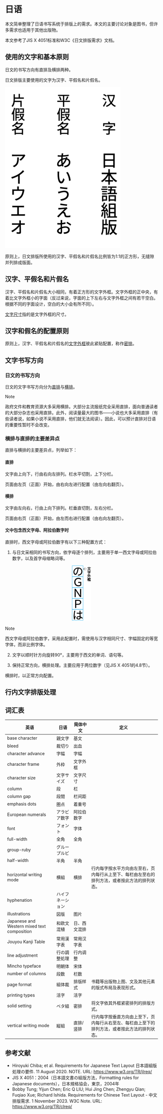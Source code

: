 # 日语

本文简单整理了日语书写系统于排版上的需求。本文的主要讨论对象是图书，但许多需求也适用于其他出版物。

本文参考了JIS X 4051标准和W3C《日文排版需求》文档。

## 使用的文字和基本原则

日文的书写方向有直排及横排两种。

日文排版主要使用的文字为汉字、平假名和片假名。

![汉字、平假名和片假名](./images/kanji-hiragana-katakana.png "汉字、平假名和片假名")

原则上，日文排版所使用的汉字、平假名和片假名比例皆为1:1的正方形，无缝隙并列排成版面。

## 汉字、平假名和片假名

汉字、平假名和片假名大小相同，有着正方形的文字外框。文字外框的正中央，有着比文字外框小的字面（反过来说，字面的上下左右与文字外框之间有若干空白。根据不同的字面设计，空白的大小会有所不同）。

<a class="termref" href="#term.character-size">文字尺寸</a>指的是文字外框的尺寸。

## 汉字和假名的配置原则

原则上，汉字、平假名和片假名的<a class="termref" href="#term.character-frame">文字外框</a>彼此紧贴配置，称作<a class="termref" href="#term.solid-setting">密排</a>。

<!-- ## 日语排版的页面设计 -->

## 文字书写方向

### 日文的书写方向

日文的文字书写方向分为<a class="termref" href="#term.vertical-writing-mode">直排</a>与<a class="termref" href="#term.horizontal-writing-mode">横排</a>。

> [!NOTE]
> 政府文件和教育资源大多采用横排。大部分主流报纸完全采用直排，面向普通读者的大部分杂志也采用直排。此外，阅读量最大的图书——小说也大多采用直排（有些读者说，如果小说不采用直排，他们就无法阅读）。因此，可以预计直排对日语的重要性暂时不会改变。

### 横排与直排的主要差异点

直排与横排的主要差异点，列举如下：

#### 直排

文字由上向下，行由右向左排列。栏水平切割，上下分栏。

页面由左页（正面）开始，由右向左进行配置（由左向右翻页）。

#### 横排

文字由左向右，行由上向下排列。栏垂直切割，左右分栏。

页面由右页（正面）开始，由左而右进行配置（由右向左翻页）。

#### 文中包含西文字母、阿拉伯数字时

直排时，西文字母或阿拉伯数字有以下三种配置方式：

1. 与日文采相同的书写方向，依字母逐个排列，主要用于单一西文字母或阿拉伯数字，以及首字母缩略词等。

<p style="text-align: center;">
<img src="/jpan/images/alphanumerics-vertical.png" alt="直排中的西文排版示例1" title="直排中的西文排版示例1">
</p>

> [!NOTE]
> 西文字母或阿拉伯数字，采用此配置时，需使用与汉字相同尺寸、字幅固定的等宽字体，而非比例字体。

2. 文字以顺时针方向旋转90°，主要用于西文的单词、语句等。

3. 保持正常方向，横排处理。主要应用于两位数字（见JIS X 4051的4.8节）。

横排时，以正常方向配置。

## 行内文字排版处理




## 词汇表

<table>
<thead>
<tr>
<th>英语</th>
<th>日语</th>
<th>简体中文</th>
<th>定义</th>
</tr>
</thead>

<tbody>
<tr id="term.base-character">
<td>base character</td>
<td lang="ja">親文字</td>
<td>基文</td>
<td> </td>
</tr>
<tr id="term.bleed">
<td>bleed</td>
<td lang="ja">裁切り</td>
<td>出血</td>
<td> </td>
</tr>
<tr id="term.character-advance">
<td>character advance</td>
<td lang="ja">字幅</td>
<td>字幅</td>
<td> </td>
</tr>
<tr id="term.character-frame">
<td>character frame</td>
<td lang="ja">外枠</td>
<td>文字外框</td>
<td> </td>
</tr>
<tr id="term.character-size">
<td>character size</td>
<td lang="ja">文字サイズ</td>
<td>文字尺寸</td>
<td> </td>
</tr>
<tr id="term.column">
<td>column</td>
<td lang="ja">段</td>
<td>栏</td>
<td> </td>
</tr>
<tr id="term.column-gap">
<td>column gap</td>
<td lang="ja">段間</td>
<td>栏间距</td>
<td> </td>
</tr>
<tr id="term.emphasis-dots">
<td>emphasis dots</td>
<td lang="ja">圏点</td>
<td>着重号</td>
<td> </td>
</tr>
<tr id="term.european-numerals">
<td>European numerals</td>
<td lang="ja">アラビア数字</td>
<td>阿拉伯数字</td>
<td> </td>
</tr>
<tr id="term.font">
<td>font</td>
<td lang="ja">フォント</td>
<td>字体</td>
<td> </td>
</tr>
<tr id="term.full-width">
<td>full-width</td>
<td lang="ja">全角</td>
<td>全角</td>
<td> </td>
</tr>
<tr id="term.group-ruby">
<td>group-ruby</td>
<td lang="ja">グループルビ</td>
<td> </td>
<td> </td>
</tr>
<tr id="term.half-width">
<td>half-width</td>
<td lang="ja">半角</td>
<td>半角</td>
<td> </td>
</tr>
<tr id="term.horizontal-writing-mode">
<td>horizontal writing mode</td>
<td lang="ja">横組</td>
<td>横排</td>
<td>行内每字按水平方向由左至右，页内每行从上至下、每栏由左至右的排列方法，或者按此方法的排列状态。</td>
</tr>
<tr id="term.hyphenation">
<td>hyphenation</td>
<td lang="ja">ハイフネーション</td>
<td> </td>
<td> </td>
</tr>
<tr id="term.illustrations">
<td>illustrations</td>
<td lang="ja">図版</td>
<td>图片</td>
<td> </td>
</tr>
<tr id="term.japanese-and-western-mixed-text-composition">
<td>Japanese and Western mixed text composition</td>
<td lang="ja">和欧文混植</td>
<td>日、西文混排</td>
<td> </td>
</tr>
<tr id="term.jouyou-kanji-table">
<td>Jouyou Kanji Table</td>
<td lang="ja">常用漢字表</td>
<td>常用汉字表</td>
<td> </td>
</tr>
<tr id="term.line-adjustment">
<td>line adjustment</td>
<td lang="ja">行の調整処理</td>
<td>行内调整</td>
<td> </td>
</tr>
<tr id="term.mincho-typeface">
<td>Mincho typeface</td>
<td lang="ja">明朝体</td>
<td>宋体</td>
<td> </td>
</tr>
<tr id="term.number-of-columns">
<td>number of columns</td>
<td lang="ja">段数</td>
<td>栏数</td>
<td> </td>
</tr>
<tr id="term.page-format">
<td>page format</td>
<td lang="ja">組体裁</td>
<td>排版样式</td>
<td>书籍等出版物上图、文及其他元素的版式布局及表现形式。</td>
</tr>
<tr id="term.printing-types">
<td>printing types</td>
<td lang="ja">活字</td>
<td>活字</td>
<td></td>
</tr>
<tr id="term.solid-setting">
<td>solid setting</td>
<td lang="ja">ベタ組</td>
<td>密排</td>
<td>将文字依其外框紧密排列的排版方式。</td>
</tr>
<tr id="term.vertical-writing-mode">
<td>vertical writing mode</td>
<td lang="ja">縦組</td>
<td>直排/竖排</td>
<td>行内每字按垂直方向由上至下，页内每行从右至左、每栏由上至下的排列方法，或者按此方法的排列状态。</td>
</tr>

</tbody>
</table>

## 参考文献

* Hiroyuki Chiba; et al. Requirements for Japanese Text Layout 日本語組版処理の要件. 11 August 2020. NOTE. URL: https://www.w3.org/TR/jlreq/
* JIS X 4051：2004（日本語文書の組版方法，Formatting rules for Japanese documents），日本規格協会，東京，2004年
* Bobby Tung; Yijun Chen; Eric Q LIU; Hui Jing Chen; Zhengyu Qian; Fuqiao Xue; Richard Ishida. Requirements for Chinese Text Layout - 中文排版需求. 1 November 2023. W3C Note. URL: https://www.w3.org/TR/clreq/